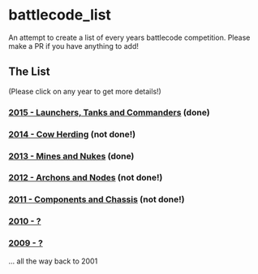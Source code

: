 # battlecode_list
An attempt to create a list of every years battlecode competition. Please make a PR if you have anything to add!

## The List
(Please click on any year to get more details!)

### [2015 - Launchers, Tanks and Commanders](years/2015.md) (done)


### [2014 - Cow Herding](years/2014.md) (not done!)


### [2013 - Mines and Nukes](years/2013.md) (done)


### [2012 - Archons and Nodes](years/2012.md) (not done!)


### [2011 - Components and Chassis](years/2011.md) (not done!)


### [2010 - ?](years/2010.md)


### [2009 - ?](years/2009.md)


... all the way back to 2001
